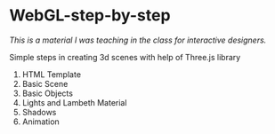 # WebGL-step-by-step
_This is a material I was teaching in the class for interactive designers._

Simple steps in creating 3d scenes with help of Three.js library

1. HTML Template
2. Basic Scene
3. Basic Objects
4. Lights and Lambeth Material
5. Shadows
6. Animation




